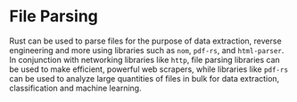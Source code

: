 # File Parsing

Rust can be used to parse files for the purpose of data extraction, reverse engineering and more using libraries such as `nom`, `pdf-rs`, and `html-parser`. In conjunction with networking libraries like `http`, file parsing libraries can be used to make efficient, powerful web scrapers, while
libraries like `pdf-rs` can be used to analyze large quantities of files in bulk for data extraction, classification and machine learning.
